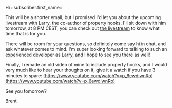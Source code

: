 Hi ::subscriber.first_name::

This will be a shorter email, but I promised I'd let you about the upcoming livestream with Larry, the co-author of property hooks. I'll sit down with him tomorrow, at 8 PM CEST, you can check out [the livestream](https://www.youtube.com/watch?v=ULUrhIrjyAg) to know what time that is for you. 

There will be room for your questions, so definitely come say hi in chat, and ask whatever comes to mind. I'm super looking forward to talking to such an experienced developer as Larry, and I hope to see you there as well! 

Finally, I remade an old video of mine to include property hooks, and I would very much like to hear your thoughts on it, give it a watch if you have 3 minutes to spare: [https://www.youtube.com/watch?v=p_6ewdiwnRo](https://www.youtube.com/watch?v=p_6ewdiwnRo)

See you tomorrow?

Brent